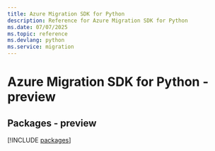 ```yaml
---
title: Azure Migration SDK for Python
description: Reference for Azure Migration SDK for Python
ms.date: 07/07/2025
ms.topic: reference
ms.devlang: python
ms.service: migration
---
```

# Azure Migration SDK for Python - preview
## Packages - preview
[!INCLUDE [packages](migration-index.md)]